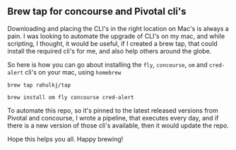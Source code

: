 Brew tap for concourse and Pivotal cli's
---

Downloading and placing the CLI's in the right location on Mac's is always a pain. I was looking to automate the upgrade of CLI's on my mac, and while scripting, I thought, it would be useful, if I created a brew tap, that could install the required cli's for me, and also help others around the globe.

So here is how you can go about installing the `fly`, `concourse`, `om` and `cred-alert` cli's on your mac, using `homebrew`

```
brew tap rahulkj/tap

brew install om fly concourse cred-alert
```

To automate this repo, so it's pinned to the latest released versions from Pivotal and concourse, I wrote a pipeline, that executes every day, and if there is a new version of those cli's available, then it would update the repo.

Hope this helps you all. Happy brewing!
